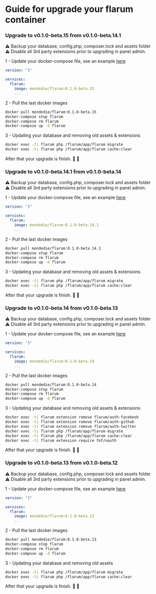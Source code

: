 # Guide for upgrade your flarum container

### Upgrade to v0.1.0-beta.15 from v0.1.0-beta.14.1

:warning: Backup your database, config.php, composer.lock and assets folder  
:warning: Disable all 3rd party extensions prior to upgrading in panel admin.

1 - Update your docker-compose file, see an example [here](https://github.com/mondediefr/docker-flarum/tree/master#2---docker-composeyml)

```yml
version: "3"

services:
  flarum:
    image: mondedie/flarum:0.1.0-beta.15
    ...
```

2 - Pull the last docker images

```sh
docker pull mondedie/flarum:0.1.0-beta.15
docker-compose stop flarum
docker-compose rm flarum
docker-compose up -d flarum
```

3 - Updating your database and removing old assets & extensions

```sh
docker exec -ti flarum php /flarum/app/flarum migrate
docker exec -ti flarum php /flarum/app/flarum cache:clear
```

After that your upgrade is finish. :tada: :tada:

### Upgrade to v0.1.0-beta.14.1 from v0.1.0-beta.14

:warning: Backup your database, config.php, composer.lock and assets folder  
:warning: Disable all 3rd party extensions prior to upgrading in panel admin.

1 - Update your docker-compose file, see an example [here](https://github.com/mondediefr/docker-flarum/tree/master#2---docker-composeyml)

```yml
version: "3"

services:
  flarum:
    image: mondedie/flarum:0.1.0-beta.14.1
    ...
```

2 - Pull the last docker images

```sh
docker pull mondedie/flarum:0.1.0-beta.14.1
docker-compose stop flarum
docker-compose rm flarum
docker-compose up -d flarum
```

3 - Updating your database and removing old assets & extensions

```sh
docker exec -ti flarum php /flarum/app/flarum migrate
docker exec -ti flarum php /flarum/app/flarum cache:clear
```

After that your upgrade is finish. :tada: :tada:

### Upgrade to v0.1.0-beta.14 from v0.1.0-beta.13

:warning: Backup your database, config.php, composer.lock and assets folder  
:warning: Disable all 3rd party extensions prior to upgrading in panel admin.

1 - Update your docker-compose file, see an example [here](https://github.com/mondediefr/docker-flarum/tree/master#2---docker-composeyml)

```yml
version: "3"

services:
  flarum:
    image: mondedie/flarum:0.1.0-beta.14
    ...
```

2 - Pull the last docker images

```sh
docker pull mondedie/flarum:0.1.0-beta.14
docker-compose stop flarum
docker-compose rm flarum
docker-compose up -d flarum
```

3 - Updating your database and removing old assets & extensions

```sh
docker exec -ti flarum extension remove flarum/auth-facebook
docker exec -ti flarum extension remove flarum/auth-github
docker exec -ti flarum extension remove flarum/auth-twitter
docker exec -ti flarum php /flarum/app/flarum migrate
docker exec -ti flarum php /flarum/app/flarum cache:clear
docker exec -ti flarum extension require fof/oauth
```

After that your upgrade is finish. :tada: :tada:

### Upgrade to v0.1.0-beta.13 from v0.1.0-beta.12

:warning: Backup your database, config.php, composer.lock and assets folder  
:warning: Disable all 3rd party extensions prior to upgrading in panel admin.

1 - Update your docker-compose file, see an example [here](https://github.com/mondediefr/docker-flarum/tree/master#2---docker-composeyml)

```yml
version: "3"

services:
  flarum:
    image: mondedie/flarum:0.1.0-beta.13
    ...
```

2 - Pull the last docker images

```sh
docker pull mondedie/flarum:0.1.0-beta.13
docker-compose stop flarum
docker-compose rm flarum
docker-compose up -d flarum
```

3 - Updating your database and removing old assets

```sh
docker exec -ti flarum php /flarum/app/flarum migrate
docker exec -ti flarum php /flarum/app/flarum cache:clear
```

After that your upgrade is finish. :tada: :tada:

